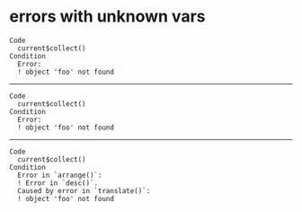 # errors with unknown vars

    Code
      current$collect()
    Condition
      Error:
      ! object 'foo' not found

---

    Code
      current$collect()
    Condition
      Error:
      ! object 'foo' not found

---

    Code
      current$collect()
    Condition
      Error in `arrange()`:
      ! Error in `desc()`.
      Caused by error in `translate()`:
      ! object 'foo' not found

